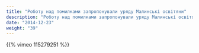```yaml
---
title: "Роботу над помилками запропонували уряду Малинські освітяни"
description: "Роботу над помилками запропонували уряду Малинські освітяни"
date: "2014-12-23"
weight: "39"
---
```


{{% vimeo 115279251 %}}
